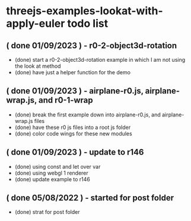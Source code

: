 # threejs-examples-lookat-with-apply-euler todo list

## ( done 01/09/2023 ) - r0-2-object3d-rotation
* (done) start a r0-2-object3d-rotation example in which I am not using the look at method
* (done) have just a helper function for the demo

## ( done 01/09/2023 ) - airplane-r0.js, airplane-wrap.js, and r0-1-wrap
* (done) break the first example down into airplane-r0.js, and airplane-wrap.js files
* (done) have these r0 js files into a root js folder
* (done) color code wings for these new modules

## ( done 01/09/2023 ) - update to r146
* (done) using const and let over var
* (done) using webgl 1 renderer
* (done) update example to r146

## ( done 05/08/2022 ) - started for post folder
* (done) strat for post folder
